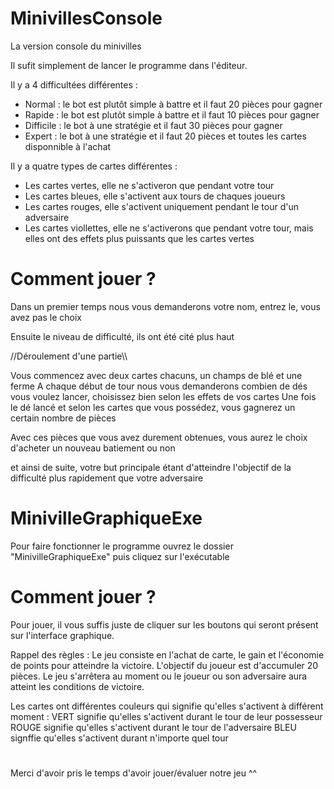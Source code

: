 # MinivillesConsole

La version console du minivilles


Il sufit simplement de lancer le programme dans l'éditeur.

Il y a 4 difficultées différentes :

- Normal : le bot est plutôt simple à battre et il faut 20 pièces pour gagner
- Rapide : le bot est plutôt simple à battre et il faut 10 pièces pour gagner
- Difficile : le bot à une stratégie et il faut 30 pièces pour gagner
- Expert : le bot à une stratégie et il faut 20 pièces et toutes les cartes disponnible à l'achat


Il y a quatre types de cartes différentes :

- Les cartes vertes, elle ne s'activeron que pendant votre tour
- Les cartes bleues, elle s'activent aux tours de chaques joueurs
- Les cartes rouges, elle s'activent uniquement pendant le tour d'un adversaire
- Les cartes viollettes, elle ne s'activerons que pendant votre tour, mais elles ont des effets plus puissants que les cartes vertes



# Comment jouer ?

Dans un premier temps nous vous demanderons votre nom, entrez le, vous avez pas le choix

Ensuite le niveau de difficulté, ils ont été cité plus haut



//Déroulement d'une partie\\\

Vous commencez avec deux cartes chacuns, un champs de blé et une ferme
A chaque début de tour nous vous demanderons combien de dés vous voulez lancer, choisissez bien selon les effets de vos cartes
Une fois le dé lancé et selon les cartes que vous possédez, vous gagnerez un certain nombre de pièces

Avec ces pièces que vous avez durement obtenues, vous aurez le choix d'acheter un nouveau batiement ou non

et ainsi de suite, votre but principale étant d'atteindre l'objectif de la difficulté plus rapidement que votre adversaire


# MinivilleGraphiqueExe

Pour faire fonctionner le programme ouvrez le dossier "MinivilleGraphiqueExe" puis cliquez sur l'exécutable

# Comment jouer ?

Pour jouer, il vous suffis juste de cliquer sur les boutons qui seront présent sur l'interface graphique.

Rappel des règles : Le jeu consiste en l'achat de carte, le gain et l'économie de points pour atteindre la victoire.
L'objectif du joueur est d'accumuler 20 pièces.
Le jeu s'arrêtera au moment ou le joueur ou son adversaire aura atteint les conditions de victoire.

Les cartes ont différentes couleurs qui signifie qu'elles s'activent à différent moment :
VERT signifie qu'elles s'activent durant le tour de leur possesseur
ROUGE signifie qu'elles s'activent durant le tour de l'adversaire
BLEU signffie qu'elles s'activent durant n'importe quel tour

#

Merci d'avoir pris le temps d'avoir jouer/évaluer notre jeu ^^
